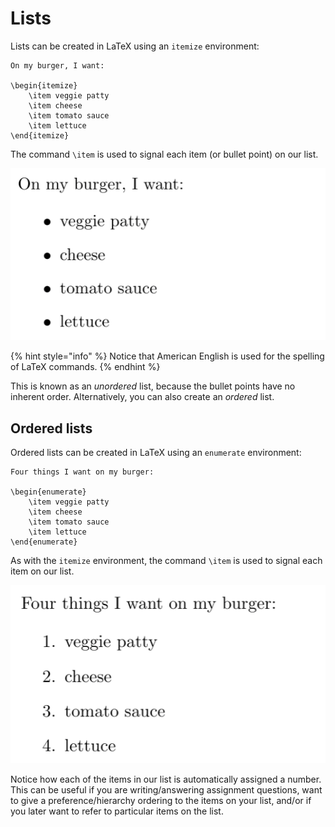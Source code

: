 # Lists

Lists can be created in LaTeX using an `itemize` environment:

```text
On my burger, I want:

\begin{itemize}
    \item veggie patty
    \item cheese
    \item tomato sauce
    \item lettuce
\end{itemize}
```

The command `\item` is used to signal each item \(or bullet point\) on our list.

![Unordered list as it appears in LaTeX using the above code. Credit: Meirian Lovelace-Tozer. \(2020\).](../../.gitbook/assets/burgerlist.png)

{% hint style="info" %}
Notice that American English is used for the spelling of LaTeX commands.
{% endhint %}

This is known as an _unordered_ list, because the bullet points have no inherent order. Alternatively, you can also create an _ordered_ list.

## Ordered lists

Ordered lists can be created in LaTeX using an `enumerate` environment:

```text
Four things I want on my burger:

\begin{enumerate}
    \item veggie patty
    \item cheese
    \item tomato sauce
    \item lettuce
\end{enumerate}
```

As with the `itemize` environment, the command `\item` is used to signal each item  on our list.

![Ordered list as it appears in LaTeX using the above code. Credit: Meirian Lovelace-Tozer. \(2020\).](../../.gitbook/assets/orderedlist%20%281%29.png)

Notice how each of the items in our list is automatically assigned a number. This can be useful if you are writing/answering assignment questions, want to give a preference/hierarchy ordering to the items on your list, and/or if you later want to refer to particular items on the list.

